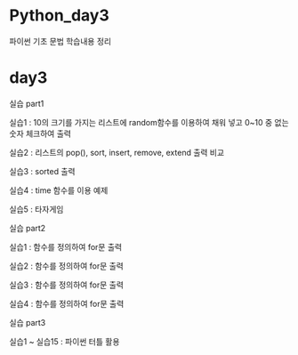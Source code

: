 # Python_day3

파이썬 기초 문법 학습내용 정리

# day3

실습 part1

실습1 : 10의 크기를 가지는 리스트에 random함수를 이용하여 채워 넣고 0~10 중 없는 숫자 체크하여 출력

실습2 : 리스트의 pop(), sort, insert, remove, extend 출력 비교

실습3 : sorted 출력

실습4 : time 함수를 이용 예제

실습5 : 타자게임

실습 part2

실습1 : 함수를 정의하여 for문 출력

실습2 : 함수를 정의하여 for문 출력

실습3 : 함수를 정의하여 for문 출력

실습4 : 함수를 정의하여 for문 출력

실습 part3

실습1 ~ 실습15 : 파이썬 터틀 활용
